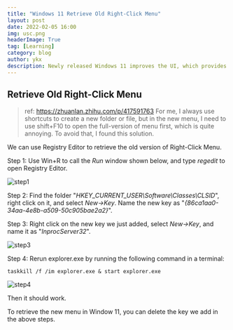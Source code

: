 ```yaml
---
title: "Windows 11 Retrieve Old Right-Click Menu"
layout: post
date: 2022-02-05 16:00
img: usc.png
headerImage: True
tag: [Learning]
category: blog
author: ykx
description: Newly released Windows 11 improves the UI, which provides a better user experience. However, some changes may be inconvenient, for example, the layout of Right-Click Menu. I did a little modification to personalize some settings.
---
```


## Retrieve Old Right-Click Menu

> ref: https://zhuanlan.zhihu.com/p/417591763
> For me, I always use shortcuts to create a new folder or file, but in the new menu, I need to use shift+F10 to open the full-version of menu first, which is quite annoying. To avoid that, I found this solution.

We can use Registry Editor to retrieve the old version of Right-Click Menu.

Step 1: Use Win+R to call the *Run* window shown below, and type *regedit* to open Registry Editor.

<img src="https://github.com/SceneryInMirror/SceneryInMirror…ob/master/assets/images/windows11_old_right_click_menu/image-20220205161803504.png?raw=true" alt="step1" />

Step 2: Find the folder "*HKEY_CURRENT_USER\Software\Classes\CLSID*", right click on it, and select *New->Key*. Name the new key as "*{86ca1aa0-34aa-4e8b-a509-50c905bae2a2}*".

Step 3: Right click on the new key we just added, select *New->Key*, and name it as "*InprocServer32*".

<img src="https://github.com/SceneryInMirror/SceneryInMirror…ob/master/assets/images/windows11_old_right_click_menu/image-20220205162415580.png?raw=true" alt="step3" />

Step 4: Rerun explorer.exe by running the following command in a terminal:

~~~
taskkill /f /im explorer.exe & start explorer.exe
~~~

<img src="https://github.com/SceneryInMirror/SceneryInMirror…ob/master/assets/images/windows11_old_right_click_menu/image-20220205162626763.png?raw=true" alt="step4" />

Then it should work.

To retrieve the new menu in Window 11, you can delete the key we add in the above steps.



